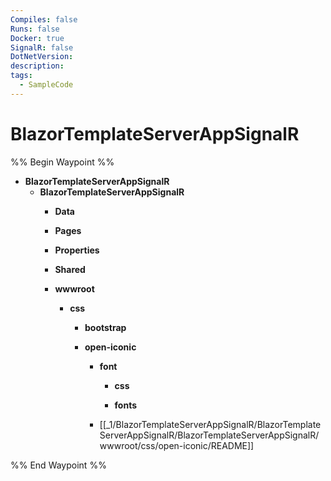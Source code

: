 ```yaml
---
Compiles: false
Runs: false
Docker: true
SignalR: false
DotNetVersion: 
description: 
tags:
  - SampleCode
---
```



# BlazorTemplateServerAppSignalR

%% Begin Waypoint %%
- **BlazorTemplateServerAppSignalR**
	- **BlazorTemplateServerAppSignalR**
		- **Data**

		- **Pages**

		- **Properties**

		- **Shared**

		- **wwwroot**
			- **css**
				- **bootstrap**

				- **open-iconic**
					- **font**
						- **css**

						- **fonts**

					- [[_1/BlazorTemplateServerAppSignalR/BlazorTemplateServerAppSignalR/BlazorTemplateServerAppSignalR/wwwroot/css/open-iconic/README]]

%% End Waypoint %%
 